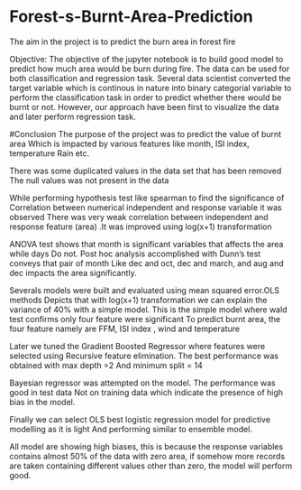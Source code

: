 # Forest-s-Burnt-Area-Prediction
The aim in the project is to predict the burn area in forest fire


Objective: The objective of the jupyter notebook is to build good model to predict how much area would be burn during fire.
The data can be used for both classification and regression task. Several data scientist converted the target variable which is 
continous in nature into binary categorial variable to perform the classification task in order to predict whether there would be burnt or not. However, our approach have been first to visualize the data and later perform regression task.


#Conclusion
The purpose of the project was to predict the value of burnt area
Which is impacted by various features like month, ISI index, temperature
Rain etc.

There was some duplicated values in the data set that has been removed
The null values was not present in the data

While performing hypothesis test like spearman to find the significance of
Correlation between numerical independent and response variable it was observed
There was very weak correlation between independent and response feature (area)
.It was improved using log(x+1) transformation

ANOVA test shows that month is significant variables that affects the area while days
Do not. Post hoc analysis accomplished with Dunn’s test conveys that pair of month
Like dec and oct, dec and march, and aug and dec impacts the area significantly.

Severals models were built and evaluated using mean squared error.OLS methods
Depicts that with log(x+1) transformation we can explain the variance of 40% with a simple model. This is the simple model where wald test confirms only four feature were significant
To predict burnt area, the four feature namely are FFM, ISI index , wind and temperature 


Later we tuned the Gradient Boosted Regressor where features were selected using
Recursive feature elimination.  The best performance was obtained with max depth =2
And minimum split = 14

Bayesian regressor was attempted on the model. The performance was good in test data
Not on training data which indicate the presence of high bias in the model. 

Finally we can select OLS best logistic regression model for predictive modelling as it is light
And performing similar to ensemble model.  

All model are showing high biases, this is because the response variables contains almost
50% of the data with zero area, if somehow more  records are taken containing different values other than zero, the model will perform good. 


